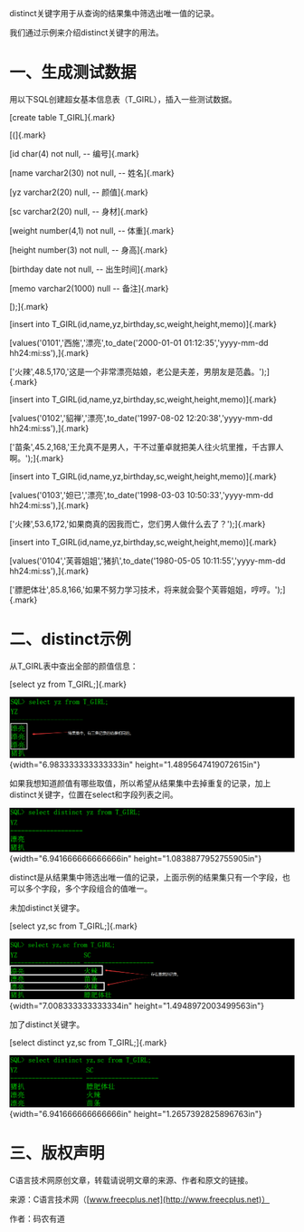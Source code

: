 distinct关键字用于从查询的结果集中筛选出唯一值的记录。

我们通过示例来介绍distinct关键字的用法。

# 一、生成测试数据

用以下SQL创建超女基本信息表（T_GIRL），插入一些测试数据。

[create table T_GIRL]{.mark}

[(]{.mark}

[id char(4) not null, \-- 编号]{.mark}

[name varchar2(30) not null, \-- 姓名]{.mark}

[yz varchar2(20) null, \-- 颜值]{.mark}

[sc varchar2(20) null, \-- 身材]{.mark}

[weight number(4,1) not null, \-- 体重]{.mark}

[height number(3) not null, \-- 身高]{.mark}

[birthday date not null, \-- 出生时间]{.mark}

[memo varchar2(1000) null \-- 备注]{.mark}

[);]{.mark}

[insert into T_GIRL(id,name,yz,birthday,sc,weight,height,memo)]{.mark}

[values(\'0101\',\'西施\',\'漂亮\',to_date(\'2000-01-01
01:12:35\',\'yyyy-mm-dd hh24:mi:ss\'),]{.mark}

[\'火辣\',48.5,170,\'这是一个非常漂亮姑娘，老公是夫差，男朋友是范蠡。\');]{.mark}

[insert into T_GIRL(id,name,yz,birthday,sc,weight,height,memo)]{.mark}

[values(\'0102\',\'貂禅\',\'漂亮\',to_date(\'1997-08-02
12:20:38\',\'yyyy-mm-dd hh24:mi:ss\'),]{.mark}

[\'苗条\',45.2,168,\'王允真不是男人，干不过董卓就把美人往火坑里推，千古罪人啊。\');]{.mark}

[insert into T_GIRL(id,name,yz,birthday,sc,weight,height,memo)]{.mark}

[values(\'0103\',\'妲已\',\'漂亮\',to_date(\'1998-03-03
10:50:33\',\'yyyy-mm-dd hh24:mi:ss\'),]{.mark}

[\'火辣\',53.6,172,\'如果商真的因我而亡，您们男人做什么去了？\');]{.mark}

[insert into T_GIRL(id,name,yz,birthday,sc,weight,height,memo)]{.mark}

[values(\'0104\',\'芙蓉姐姐\',\'猪扒\',to_date(\'1980-05-05
10:11:55\',\'yyyy-mm-dd hh24:mi:ss\'),]{.mark}

[\'膘肥体壮\',85.8,166,\'如果不努力学习技术，将来就会娶个芙蓉姐姐，哼哼。\');]{.mark}

# 二、distinct示例

从T_GIRL表中查出全部的颜值信息：

[select yz from T_GIRL;]{.mark}

![](/images/210/media/image1.png){width="6.983333333333333in"
height="1.4895647419072615in"}

如果我想知道颜值有哪些取值，所以希望从结果集中去掉重复的记录，加上distinct关键字，位置在select和字段列表之间。

![](/images/210/media/image2.png){width="6.941666666666666in"
height="1.0838877952755905in"}

distinct是从结果集中筛选出唯一值的记录，上面示例的结果集只有一个字段，也可以多个字段，多个字段组合的值唯一。

未加distinct关键字。

[select yz,sc from T_GIRL;]{.mark}

![](/images/210/media/image3.png){width="7.008333333333334in"
height="1.4948972003499563in"}

加了distinct关键字。

[select distinct yz,sc from T_GIRL;]{.mark}

![](/images/210/media/image4.png){width="6.941666666666666in"
height="1.2657392825896763in"}

# 三、版权声明

C语言技术网原创文章，转载请说明文章的来源、作者和原文的链接。

来源：C语言技术网（[www.freecplus.net](http://www.freecplus.net)）

作者：码农有道

